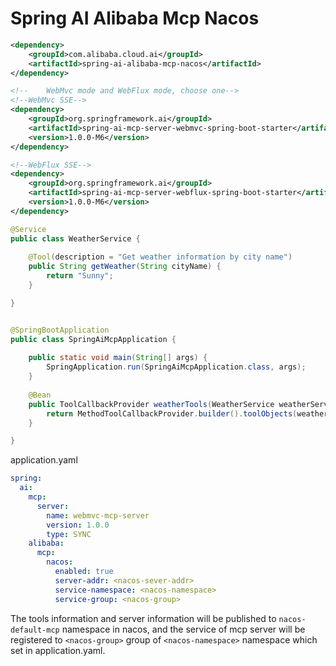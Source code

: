 # Spring AI Alibaba Mcp Nacos


```xml
<dependency>
    <groupId>com.alibaba.cloud.ai</groupId>
    <artifactId>spring-ai-alibaba-mcp-nacos</artifactId>
</dependency>

<!--    WebMvc mode and WebFlux mode, choose one-->
<!--WebMvc SSE-->
<dependency>
    <groupId>org.springframework.ai</groupId>
    <artifactId>spring-ai-mcp-server-webmvc-spring-boot-starter</artifactId>
    <version>1.0.0-M6</version>
</dependency>

<!--WebFlux SSE-->
<dependency>
    <groupId>org.springframework.ai</groupId>
    <artifactId>spring-ai-mcp-server-webflux-spring-boot-starter</artifactId>
    <version>1.0.0-M6</version>
</dependency>
```

```java
@Service
public class WeatherService {
    
    @Tool(description = "Get weather information by city name")
    public String getWeather(String cityName) {
        return "Sunny";
    }

}


@SpringBootApplication
public class SpringAiMcpApplication {
    
    public static void main(String[] args) {
        SpringApplication.run(SpringAiMcpApplication.class, args);
    }
    
    @Bean
    public ToolCallbackProvider weatherTools(WeatherService weatherService) {
        return MethodToolCallbackProvider.builder().toolObjects(weatherService).build();
    }

}
```
application.yaml
```yaml
spring:
  ai:
    mcp:
      server:
        name: webmvc-mcp-server
        version: 1.0.0
        type: SYNC
    alibaba:
      mcp:
        nacos:
          enabled: true
          server-addr: <nacos-sever-addr>
          service-namespace: <nacos-namespace>  
          service-group: <nacos-group>
```
The tools information and server information will be published to ```nacos-default-mcp``` namespace in nacos,
and the service of mcp server will be registered to ```<nacos-group>``` group of ```<nacos-namespace>``` namespace which set in application.yaml.
